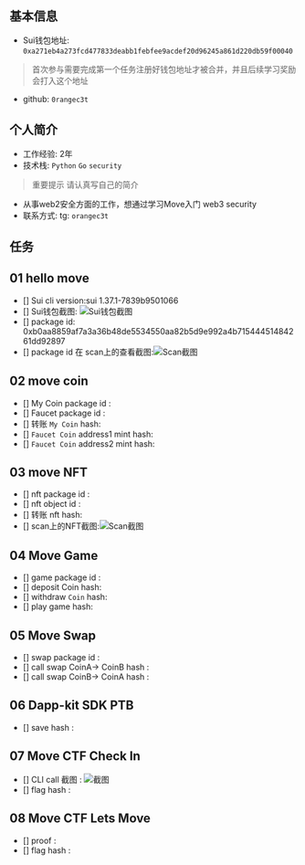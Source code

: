 ## 基本信息
- Sui钱包地址: `0xa271eb4a273fcd477833deabb1febfee9acdef20d96245a861d220db59f00040`
> 首次参与需要完成第一个任务注册好钱包地址才被合并，并且后续学习奖励会打入这个地址
- github: `0rangec3t`

## 个人简介
- 工作经验: 2年
- 技术栈: `Python` `Go` `security`
> 重要提示 请认真写自己的简介
- 从事web2安全方面的工作，想通过学习Move入门 web3 security
- 联系方式: tg: `orangec3t` 

## 任务

##   01 hello move  
- [] Sui cli version:sui 1.37.1-7839b9501066
- [] Sui钱包截图: ![Sui钱包截图](./images/sui_wallet.png)
- [] package id: 0xb0aa8859af7a3a36b48de5534550aa82b5d9e992a4b71544451484261dd92897
- [] package id 在 scan上的查看截图:![Scan截图](./images/sui_package.png)

##   02 move coin
- [] My Coin package id : 
- [] Faucet package id : 
- [] 转账 `My Coin` hash:
- [] `Faucet Coin` address1 mint hash:
- [] `Faucet Coin` address2 mint hash:

##   03 move NFT
- [] nft package id :
- [] nft object id : 
- [] 转账 nft  hash:
- [] scan上的NFT截图:![Scan截图](./images/你的图片地址)

##   04 Move Game
- [] game package id :
- [] deposit Coin hash:
- [] withdraw `Coin` hash:
- [] play game hash:

##   05 Move Swap
- [] swap package id :
- [] call swap CoinA-> CoinB  hash :
- [] call swap CoinB-> CoinA  hash :

##   06 Dapp-kit SDK PTB
- [] save hash :

##   07 Move CTF Check In
- [] CLI call 截图 : ![截图](./images/你的图片地址)
- [] flag hash :

##   08 Move CTF Lets Move
- [] proof : 
- [] flag hash :
